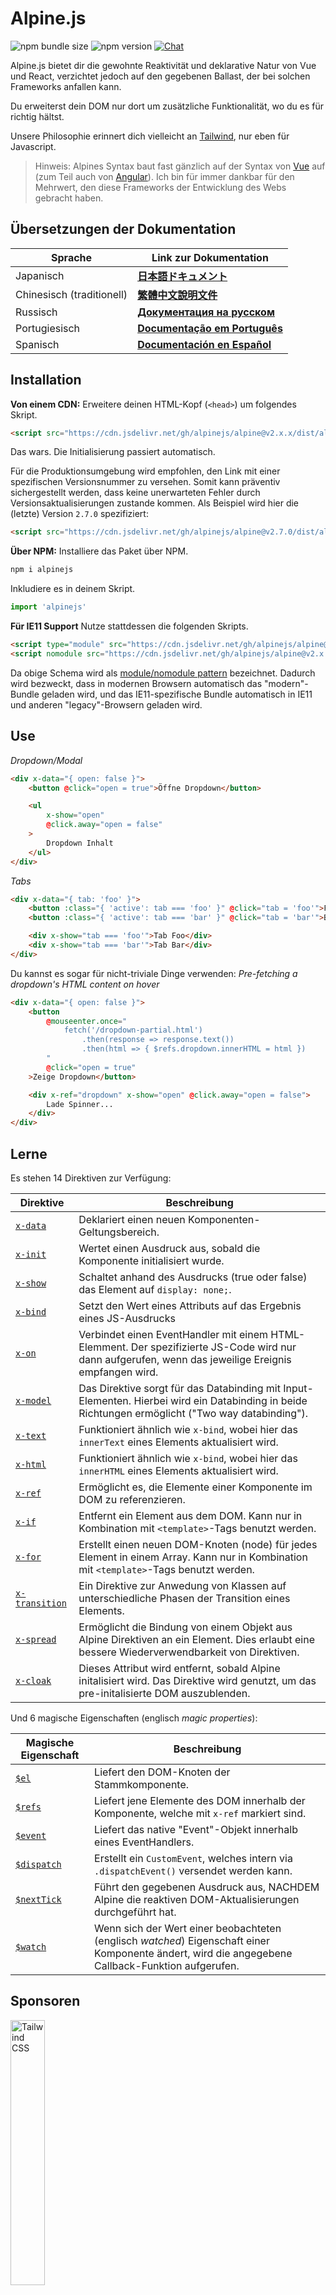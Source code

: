 # Alpine.js

![npm bundle size](https://img.shields.io/bundlephobia/minzip/alpinejs)
![npm version](https://img.shields.io/npm/v/alpinejs)
[![Chat](https://img.shields.io/badge/chat-on%20discord-7289da.svg?sanitize=true)](https://alpinejs.codewithhugo.com/chat/)

Alpine.js bietet dir die gewohnte Reaktivität und deklarative Natur von Vue und React, verzichtet jedoch auf den gegebenen Ballast, der bei solchen Frameworks anfallen kann.

Du erweiterst dein DOM nur dort um zusätzliche Funktionalität, wo du es für richtig hältst.

Unsere Philosophie erinnert dich vielleicht an [Tailwind](https://tailwindcss.com/), nur eben für Javascript.

> Hinweis: Alpines Syntax baut fast gänzlich auf der Syntax von [Vue](https://vuejs.org/) auf (zum Teil auch von [Angular](https://angularjs.org/)). Ich bin für immer dankbar für den Mehrwert, den diese Frameworks der Entwicklung des Webs gebracht haben.

## Übersetzungen der Dokumentation

| Sprache | Link zur Dokumentation |
| --- | --- |
| Japanisch | [**日本語ドキュメント**](./README.ja.md) | 
| Chinesisch (traditionell) | [**繁體中文說明文件**](./README.zh-TW.md) | 
| Russisch | [**Документация на русском**](./README.ru.md) | 
| Portugiesisch | [**Documentação em Português**](./README.pt.md) |
| Spanisch | [**Documentación en Español**](./README.es.md) |

## Installation

**Von einem CDN:** Erweitere deinen HTML-Kopf (`<head>`) um folgendes Skript.
```html
<script src="https://cdn.jsdelivr.net/gh/alpinejs/alpine@v2.x.x/dist/alpine.min.js" defer></script>
```

Das wars. Die Initialisierung passiert automatisch.

Für die Produktionsumgebung wird empfohlen, den Link mit einer spezifischen Versionsnummer zu versehen. Somit kann präventiv sichergestellt werden, dass keine unerwarteten Fehler durch Versionsaktualisierungen zustande kommen.
Als Beispiel wird hier die (letzte) Version `2.7.0` spezifiziert:
```html
<script src="https://cdn.jsdelivr.net/gh/alpinejs/alpine@v2.7.0/dist/alpine.min.js" defer></script>
```

**Über NPM:** Installiere das Paket über NPM.
```js
npm i alpinejs
```

Inkludiere es in deinem Skript.
```js
import 'alpinejs'
```

**Für IE11 Support** Nutze stattdessen die folgenden Skripts.
```html
<script type="module" src="https://cdn.jsdelivr.net/gh/alpinejs/alpine@v2.x.x/dist/alpine.min.js"></script>
<script nomodule src="https://cdn.jsdelivr.net/gh/alpinejs/alpine@v2.x.x/dist/alpine-ie11.min.js" defer></script>
```

Da obige Schema wird als [module/nomodule pattern](https://philipwalton.com/articles/deploying-es2015-code-in-production-today/) bezeichnet. Dadurch wird bezweckt, dass in modernen Browsern automatisch das "modern"-Bundle geladen wird, und das IE11-spezifische Bundle automatisch in IE11 und anderen "legacy"-Browsern geladen wird.

## Use

*Dropdown/Modal*
```html
<div x-data="{ open: false }">
    <button @click="open = true">Öffne Dropdown</button>

    <ul
        x-show="open"
        @click.away="open = false"
    >
        Dropdown Inhalt
    </ul>
</div>
```

*Tabs*
```html
<div x-data="{ tab: 'foo' }">
    <button :class="{ 'active': tab === 'foo' }" @click="tab = 'foo'">Foo</button>
    <button :class="{ 'active': tab === 'bar' }" @click="tab = 'bar'">Bar</button>

    <div x-show="tab === 'foo'">Tab Foo</div>
    <div x-show="tab === 'bar'">Tab Bar</div>
</div>
```

Du kannst es sogar für nicht-triviale Dinge verwenden:
*Pre-fetching a dropdown's HTML content on hover*
```html
<div x-data="{ open: false }">
    <button
        @mouseenter.once="
            fetch('/dropdown-partial.html')
                .then(response => response.text())
                .then(html => { $refs.dropdown.innerHTML = html })
        "
        @click="open = true"
    >Zeige Dropdown</button>

    <div x-ref="dropdown" x-show="open" @click.away="open = false">
        Lade Spinner...
    </div>
</div>
```

## Lerne

Es stehen 14 Direktiven zur Verfügung:

| Direktive | Beschreibung |
| --- | --- |
| [`x-data`](#x-data) | Deklariert einen neuen Komponenten-Geltungsbereich. |
| [`x-init`](#x-init) | Wertet einen Ausdruck aus, sobald die Komponente initialisiert wurde. |
| [`x-show`](#x-show) | Schaltet anhand des Ausdrucks (true oder false) das Element auf `display: none;`. |
| [`x-bind`](#x-bind) | Setzt den Wert eines Attributs auf das Ergebnis eines JS-Ausdrucks |
| [`x-on`](#x-on) | Verbindet einen EventHandler mit einem HTML-Elemment. Der spezifizierte JS-Code wird nur dann aufgerufen, wenn das jeweilige Ereignis empfangen wird. |
| [`x-model`](#x-model) | Das Direktive sorgt für das Databinding mit Input-Elementen. Hierbei wird ein Databinding in beide Richtungen ermöglicht ("Two way databinding"). |
| [`x-text`](#x-text) | Funktioniert ähnlich wie `x-bind`, wobei hier das `innerText` eines Elements aktualisiert wird. |
| [`x-html`](#x-html) | Funktioniert ähnlich wie `x-bind`, wobei hier das `innerHTML` eines Elements aktualisiert wird. |
| [`x-ref`](#x-ref) | Ermöglicht es, die Elemente einer Komponente im DOM zu referenzieren. |
| [`x-if`](#x-if) | Entfernt ein Element aus dem DOM. Kann nur in Kombination mit `<template>`-Tags benutzt werden. |
| [`x-for`](#x-for) | Erstellt einen neuen DOM-Knoten (node) für jedes Element in einem Array. Kann nur in Kombination mit `<template>`-Tags benutzt werden. |
| [`x-transition`](#x-transition) | Ein Direktive zur Anwedung von Klassen auf unterschiedliche Phasen der Transition eines Elements. |
| [`x-spread`](#x-spread) | Ermöglicht die Bindung von einem Objekt aus Alpine Direktiven an ein Element. Dies erlaubt eine bessere Wiederverwendbarkeit von Direktiven. |
| [`x-cloak`](#x-cloak) | Dieses Attribut wird entfernt, sobald Alpine initalisiert wird. Das Direktive wird genutzt, um das pre-initalisierte DOM auszublenden. |


Und 6 magische Eigenschaften (englisch *magic properties*):

| Magische Eigenschaft | Beschreibung |
| --- | --- |
| [`$el`](#el) | Liefert den DOM-Knoten der Stammkomponente. |
| [`$refs`](#refs) | Liefert jene Elemente des DOM innerhalb der Komponente, welche mit `x-ref` markiert sind. |
| [`$event`](#event) | Liefert das native "Event"-Objekt innerhalb eines EventHandlers.  |
| [`$dispatch`](#dispatch) | Erstellt ein `CustomEvent`, welches intern via `.dispatchEvent()` versendet werden kann. |
| [`$nextTick`](#nexttick) | Führt den gegebenen Ausdruck aus, NACHDEM Alpine die reaktiven DOM-Aktualisierungen durchgeführt hat. |
| [`$watch`](#watch) | Wenn sich der Wert einer beobachteten (englisch *watched*) Eigenschaft einer Komponente ändert, wird die angegebene Callback-Funktion aufgerufen. |


## Sponsoren

<img width="33%" src="https://refactoringui.nyc3.cdn.digitaloceanspaces.com/tailwind-logo.svg" alt="Tailwind CSS">

**Du möchtest Sponsor werden? [Schreib mir auf Twitter](https://twitter.com/calebporzio)**

## Gemeinschaftsprojekte

* [AlpineJS Weekly Newsletter](https://alpinejs.codewithhugo.com/newsletter/)
* [Spruce (State Management)](https://github.com/ryangjchandler/spruce)
* [Turbolinks Adapter](https://github.com/SimoTod/alpine-turbolinks-adapter)
* [Alpine Magic Helpers](https://github.com/KevinBatdorf/alpine-magic-helpers)
* [Awesome Alpine](https://github.com/ryangjchandler/awesome-alpine)

### Direktiven

---

### `x-data`

**Beispiel:** `<div x-data="{ foo: 'bar' }">...</div>`

**Struktur:** `<div x-data="[JSON data object]">...</div>`

`x-data` deklariert einen neuene Komponenten-Geltungsbereich. Jede neu erstellte Komponente wird nun mit der angegebenen Datenquelle initialisiert.

Dies verhält sich ähnlich wie die `data`-Eigenschaft einer Vue-Komponente.

**Extrahieren von Komponenten-Logik**

Datenquellen und zugehörige Funktionalität können in wiederverwendbare Funktionen extrahiert werden.

```html
<div x-data="dropdown()">
    <button x-on:click="open">Öffne</button>

    <div x-show="isOpen()" x-on:click.away="close">
        // Dropdown
    </div>
</div>

<script>
    function dropdown() {
        return {
            show: false,
            open() { this.show = true },
            close() { this.show = false },
            isOpen() { return this.show === true },
        }
    }
</script>
```

> **Für Nutzer von Modul-Packern**: Alpine.js ruft Funktionen auf, welche sich im globalen Geltungsbereich (`window`) befinden. Um Funktionen mit `x-data` zu benutzen, müssen sie daher explizit dem Geltungsbereich `window` zugewießen werden. Zum Beispiel `window.dropdown = function () {}` (Dieses Verhalten ist auf Webpack, Rollup, Parcel etc. zurückzuführen. Hier leben selbstdefinierte Funktionen defaultmäßig im Geltungsbereich des Moduls, und nicht `window`).

Durch Objektdestrukturierung können mehrere Datenobjekte an `x-data` übergeben werden

```html
<div x-data="{...dropdown(), ...tabs()}">
```

---

### `x-init`
**Beispiel:** `<div x-data="{ foo: 'bar' }" x-init="foo = 'baz'"></div>`

**Struktur:** `<div x-data="..." x-init="[expression]"></div>`

`x-init` Wertet einen Ausdruck aus, sobald die Komponente initialisiert wurde.

Wenn der Code erst aufgerufen werden soll, NACHDEM Alpine die initialen Aktualisierungen des DOM vorgenommen hat (ähnlich zum `mounted()` Lebenszyklus in VueJS), kann eine Callback-Funktion von `x-init` retourniert werden:

`x-init="() => { // Im Funktionsblock haben wir Zugriff auf den Zustand nach der DOM-Initialisierung // }"`

---

### `x-show`
**Beispiel:** `<div x-show="open"></div>`

**Struktur:** `<div x-show="[expression]"></div>`

`x-show` schaltet die Eigenschaft `display: none;` des Elements, je nachdem ob der Ausdruck `true` oder `false` zurückliefert.

**x-show.transition**

`x-show.transition` ist eine convenience API, um Übergänge mit `x-show` durch CSS Transitionen ansprechender zu gestalten.

```html
<div x-show.transition="open">
    Die Inhalte werden mithilfe von Transitionen ein- und ausgeblendet.
</div>
```

| Direktive | Beschreibung |
| --- | --- |
| `x-show.transition` | Ein simultaner Fading- und Skalierungseffekt. (opacity, scale: 0.95, timing-function: cubic-bezier(0.4, 0.0, 0.2, 1), duration-in: 150ms, duration-out: 75ms)
| `x-show.transition.in` | Die Transition gilt nur für den anfänglichen Übergang. |
| `x-show.transition.out` | Die Transition gilt nur für den abschließenden Übergang. |
| `x-show.transition.opacity` | Nur das Fading wird genutzt. |
| `x-show.transition.scale` | Nur die Skalierung wird genutzt. |
| `x-show.transition.scale.75` | Zur Anpassung des Skalierungswerts `transform: scale(.75)`. |
| `x-show.transition.duration.200ms` | Setzt den Wert der anfänglichen Transition auf 200ms. Der Wert der abschließenden Transition nimmt die Hälfte des angegebenen Werts an (in diesem Fall 100ms). |
| `x-show.transition.origin.top.right` | Zur Anpassung des Ursprungs der CSS-Transformation `transform-origin: top right`. |
| `x-show.transition.in.duration.200ms.out.duration.50ms` | Zur Spezifizierung der einzelnen Dauern einer Transition. |

> Hinweis: Alle oben genannten Modifikatoren können miteinander kombiniert werden. Auch solche Spielerein sind möglich (lol): `x-show.transition.in.duration.100ms.origin.top.right.opacity.scale.85.out.duration.200ms.origin.bottom.left.opacity.scale.95`

> Hinweis: Defaultmäßig wartet `x-show`, bis jede untergeordnete Komponente seine Transition beendet hat. Um dieses Verhalten zu umgehen, kann der Modifikator `.immediate` eingesetzt werden:
```html
<div x-show.immediate="open">
    <div x-show.transition="open">
</div>
```
---

### `x-bind`

> Hinweis: Es kann auch folgende Kurzschreibweise genutzt werden: `:type="..."`

**Beispiel:** `<input x-bind:type="inputType">`

**Struktur:** `<input x-bind:[attribute]="[expression]">`

`x-bind` setzt den Wert eines Attributs auf das Ergebnis eines JavaScript Ausdrucks. Dabei hat der Ausdruck Zugang zu allen Datenquellen der Komponente und wird jedes Mal aktualisiert, wenn sich eine der Datenquellen ändert.

> Hinweis: Attributbindungen aktualisieren sich nur dann, WENN sich deren Abhängigkeiten aktualisieren. Das Framework erkennt solche Abhängigkeiten automatisch und führt dementsprechend Aktualisierungen durch.

**`x-bind` für Klassenattribute**

`x-bind` hat eine spezielle Verhaltensweise, wenn es mit dem Attribut `class` verknüpft wird.

Hierbei wird ein Objekt übergeben, dessen Namen die potenziellen Klassenselektoren sind. Die Werte dieser Paare sind boolesche Ausdrücke, durch welche determiniert wird, ob die Klasse auf das Element angewendet wird oder nicht.

Zum Beispiel:
`<div x-bind:class="{ 'hidden': foo }"></div>`

In diesem Beispiel wird die Klasse "hidden" nur dann angewendet, wenn `foo` den Wert `true` liefert.

**`x-bind` für boolesche Attribute**

`x-bind` unterstützt sowohl Variablen als auch JavaScript Ausdrücke in seiner Bedingung, wenn diese einen booleschen Wert (`true` oder `false`) zurückliefern.

Zum Beispiel:
```html
<!-- Gegeben: -->
<button x-bind:disabled="myVar">Klick mich</button>

<!-- Wenn myVar == true: -->
<button disabled="disabled">Klick mich</button>

<!-- Wenn myVar == false: -->
<button>Klick mich</button>
```

Hier wird das Attribut `disabled` je nach der Auswertung von `myVar` hinzugefügt oder entfernt


Alle in der [HTML Spezifikation](https://html.spec.whatwg.org/multipage/indices.html#attributes-3:boolean-attribute) angeführten booleschen Attribute werden unterstützt. Dazu zählen `disabled`, `readonly`, `required`, `checked`, `hidden`, `selected`, `open`, etc.

**`.camel` Modifikator**
**Beispiel:** `<svg x-bind:view-box.camel="viewBox">`

Mithilfe des Modifikators `camel` kann die Bedingung an die camel-case Schreibweise des angegebenen Attributnamens gebunden werden. In obigen Beispiel wird der Wert von `viewBox` mit dem Attribut `viewBox` (anstelle von `view-box`) verknüpft.

---

### `x-on`

> Hinweis: Es kann auch folgende Kurzschreibweise genutzt werden: `@click="..."`

**Beispiel:** `<button x-on:click="foo = 'bar'"></button>`

**Struktur:** `<button x-on:[event]="[expression]"></button>`

`x-on` bindet einen EventHandler an das HTML-Element. Der spezifizierte JavaScript-Ausdruck wird genau dann ausgewertet, wenn das Ereignis ausgelöst wurde.

Andere Attribute des Elements welche an diese Datenquelle gebunden sind, werden aktualisiert, sobald Daten im Ausdruck modifiziert werden.

> Hinweis: Wahlweise kann auch der Name einer JavaScript-Funktion angegeben werden

**Beispiel:** `<button x-on:click="myFunction"></button>`

Ist äquivalent zu: `<button x-on:click="myFunction($event)"></button>`

**`keydown` Modifikator**

**Beispiel:** `<input type="text" x-on:keydown.escape="open = false">`

Um auf bestimmte Tastaturereignisse zu reagieren, können keydown-Modifikatoren an das Direktive `x-on:keydown` angehängt werden. Die Modifikatoren sind hierbei Werte von `Event.key`, jedoch in kebab-case-Schreibweise.

Beispiele: `enter`, `escape`, `arrow-up`, `arrow-down`

> Hinweis: Zusätzlich kann auch auf System-Modifikator-Tastenkombinationen reagiert werden: `x-on:keydown.cmd.enter="foo"`

**`.away` Modifikator**

**Beispiel:** `<div x-on:click.away="showModal = false"></div>`

Durch die Nutzung des Modifikators `.away`, wird der Ausdruck eines EventHandlers nur dann ausgewertet, wenn das Ereignis nicht vom Element selbst (oder dessen untergeordnete Komponenten) ausgelöst wird.

Dies kann zum Beispiel genutzt werden, um ein Dropdown-Menü oder ein Modal auszublenden, sobald der Nutzer außerhalb des Elements einen Mausklick durchführt.

**`.prevent` Modifikator**
**Beispiel:** `<input type="checkbox" x-on:click.prevent>`

Durch das Anhängen von `.prevent` an einen EventHandler, wir die Methode `preventDefault` auf dem ausgelösten Ereignis ausgeführt. Im obigen Beispiel wird somit die native Funktionalität des `<input>`-Elements unterdrückt, wenn der Nutzer das Element anklickt.

**`.stop` Modifikator**
**Beispiel:** `<div x-on:click="foo = 'bar'"><button x-on:click.stop></button></div>`

Durch das Anhängen von `.stop` an einen EventHandler, wird die Methode `stopPropagation` auf dem ausgelösten Ereignis ausgeführt. Klickt ein Nutzer im obigen Beispiel auf das `<button>`-Element, wird das Ereignis "click" nicht an das übergeordnete Element `<div>` gesendet. Anders gesagt wird im Falle eine Klicks `foo` nicht auf `'bar'` gesetzt.

**`.self` Modifikator**
**Beispiel:** `<div x-on:click.self="foo = 'bar'"><button></button></div>`

Durch das Anhängen von `.self` an einen EventHandler, wird das Ergeinis nur dann behandelt, wenn das `$event.target` das Element selbst ist. Klickt ein Nutzer im obigen Beispiel auf das `<button>`-Element, wird das Ereignis "click" somit **NICHT** im übergeordnete Element `<div>` behandelt.

**`.window` Modifikator**
**Beispiel:** `<div x-on:resize.window="isOpen = window.outerWidth > 768 ? false : open"></div>`

Durch das Anhängen von `.window` an einen EventHandler, wird der Listener auf das globale Window-Objekt anstelle des zugrundeliegenden DOM-Knotens registriert. Dieses Vorgehen ist beispielsweise hilfreich, wenn du den Zustand einer Komponente modifizieren willst, sobald sich die Eigenschaften des Window-Objekts ändern (zB das Event "resize"). Im obigen Beispiel wird das Modal/Dropdown genau dann geschlossen, wenn die Breite des Window-Objekts 768 Pixel überschreitet. Andernfalls bleibt der momentante Zustand bestehen.

> Hinweis: Nach dem selben Prinzup kann der Modifikator `.document` genutzt werden, um auf Änderungen im Document-Objekt zu reagieren.

**`.once` Modifikator**
**Beispiel:** `<button x-on:mouseenter.once="fetchSomething()"></button>`

Durch das Anhängen von `.once` an einen EventHandler wird sichergestellt, dass das Ereignis nur ein einziges Mal behandelt wird.

**`.passive` Modifikator**
**Beispiel:** `<button x-on:mousedown.passive="interactive = true"></button>`

Durch das Anhängen von `.passive` an einen EventHandler, wird der gegebene Listener passiv. Dadurch wird verhindert, dass das spezifizierte Ereignis abgebrochen werden kann (`preventDefault()` wird ignoriert). Dieses Vorgehen ist zum Beispiel für die Bildlaufleistung auf Touch-Geräten relevant

**`.debounce` Modifikator**
**Beispiel:** `<input x-on:input.debounce="fetchSomething()">`

Mithilfe des Modifikators `debounce` kann ein EventHandler "debounced" werden. Hiermit wird sichergestellt, dass das spezifierte Ereignis nur dann behandelt wird, wenn eine gewisse Zeitspanne zum letzten Vorkommnis des Ereignisses vergangen ist. Erst wenn der Handler bereit ist, wird die Ereignisbehandlung ausgeführt.

Die defaultmäßige Wartezeit beträgt 250 Millisekunden.

Die Wartezeit kann folgendermaßen individualisiert werden:

```
<input x-on:input.debounce.750="fetchSomething()">
<input x-on:input.debounce.750ms="fetchSomething()">
```

**`.camel` Modifikator**
**Beispiel:** `<input x-on:event-name.camel="doSomething()">`

Mithilfe des Modifikators `camel` kann ein EventHandler an die camel-case Schreibweise des angegebenen Ereignisnamens gebunden werden. Im obigen Beispiel wird der Ausdruck ausgewertet, sobald ein Ereignis namens `eventName` auf dem Element empfangen wird.

---

### `x-model`
**Beispiel:** `<input type="text" x-model="foo">`

**Struktur:** `<input type="text" x-model="[data item]">`

`x-model` erweitert ein Element um ein "two-way data binding" (d.h. Databinding ist in beide Richtungen möglich). Der Wert des `<input>`-Elements wird mit dem Wert der Komponenten-Datenquelle `item` synchronisiert.

> Hinweis: `x-model` erkennt automatisch Änderungen auf den folgenen Elementen: text inputs, checkboxes, radio buttons, textareas, selects, multiple selects. In den genannten Szenarien sollte die Funktionsweise von `x-model` das [Verhalten von Vue](https://vuejs.org/v2/guide/forms.html) widerspiegeln.

**`.number` Modifikator**
**Beispiel:** `<input x-model.number="age">`

Durch die Nutzung des Modifikators `number` wird der Wert des `<input>`-Elements in eine Zahl umgewandelt. Wenn der Wert hierbei nicht als valide Zahl ausgelesen werden kann, wird der ursprüngliche Wert retourniert.

**`.debounce` Modifikator**
**Beispiel:** `<input x-model.debounce="search">`

Mithilfe des Modifikators `debounce` kann der Aktualisierung eines Wertes ein "debounce" hinzugefügt werden. Hiermit wird sichergestellt, dass das spezifierte Ereignis nur dann behandelt wird, wenn eine gewisse Zeitspanne zum letzten Vorkommnis des Ereignisses vergangen ist. Erst wenn der Handler bereit ist, wird die Ereignisbehandlung ausgeführt.

Die defaultmäßige Wartezeit beträgt 250 Millisekunden.

Die Wartezeit kann folgendermaßen individualisiert werden:

```
<input x-model.debounce.750="search">
<input x-model.debounce.750ms="search">
```

---

### `x-text`
**Beispiel:** `<span x-text="foo"></span>`

**Struktur:** `<span x-text="[expression]"`

`x-text` funktioniert ähnlich wie `x-bind`, außer dass anstelle des Wertes eine Attributs, das `innerText` eines Elements aktualisiert wird.

---

### `x-html`
**Beispiel:** `<span x-html="foo"></span>`

**Struktur:** `<span x-html="[expression]"`

`x-html` funktioniert ähnlich wie `x-bind`, außer dass anstelle des Wertes eine Attributs, das `innerHTML` eines Elements aktualisiert wird.

> :warning: **Es wird empfohlen, in diesem Fall nur vertrauenswürdige bzw. selbsterstellte Inhalte zu nutzen und auf nutzererstellte Inhalte zu verzichten.** :warning:
>
> Dynamisch gerendertes HTML von Drittparteien kann leicht zu Sicherheitslücken wie [XSS](https://developer.mozilla.org/en-US/docs/Glossary/Cross-site_scripting) führen.

---

### `x-ref`
**Beispiel:** `<div x-ref="foo"></div><button x-on:click="$refs.foo.innerText = 'bar'"></button>`

**Struktur:** `<div x-ref="[ref name]"></div><button x-on:click="$refs.[ref name].innerText = 'bar'"></button>`

`x-ref` Ermöglicht es, die Elemente einer Komponente im DOM zu referenzieren. Wird das Attribut `x-ref` auf ein Element gesetzt, wird das Element durch das `$refs`-Objekt für alle EventHandler verfügbar geemacht.

Dieses Vorgehen präsentiert sich als hilfreiche Alternative, wenn vermehrt der Befehl `document.querySelector` zur Referenzierung von Elementen eingesetzt werden muss.

> Hinweis: Auch dynamische Werte können an x-ref gebunden werden: `<span :x-ref="item.id"></span>`.

---

### `x-if`
**Beispiel:** `<template x-if="true"><div>Some Element</div></template>`

**Struktur:** `<template x-if="[expression]"><div>Some Element</div></template>`

Falls die Funktionalität von `x-show` (`x-show` setzt ein Element auf `display: none`, wenn die Bedingung `false` liefert) nicht ausreichen sollte, kann stattdessen `x-if` genutzt werden, um ein Element vollständig aus dem DOM zu entfernen.

Da Alpine über kein virtuelles DOM verfügt, muss `x-if` unbedingt mit `<template></template>`-Tags genutzt werden. Diese Implementierung erlaubt es Alpine stabil zu bleiben und auf das echte DOM zuzugreifen.

> Hinweis: Im Zuge der Nutzung von `x-if` muss der HTML-Stammknoten innerhalb des `<template></template>`-Tags ein einzelnes Element sein.

> Hinweis: Im Zuge der Nutzung von `template` innerhalb eines `svg`-Tags, muss auf ein [polyfill](https://github.com/alpinejs/alpine/issues/637#issuecomment-654856538) zurückgegriffen werden. Die Ausführung des polyfills sollte vor der Initialisierung von Alpine.js stattfinden.

---

### `x-for`
**Beispiel:**
```html
<template x-for="item in items" :key="item">
    <div x-text="item"></div>
</template>
```

> Hinweis: Das `:key`-Binding ist optional, wird jedoch DRINGEND empfohlen.

`x-for` ist sinnvoll für Fälle, in denen für jedes Element in einem Array ein DOM-Knoten erstellt werden soll. Zwar erinnert die Funktionsweise an `v-for` in Vue, jedoch kann `x-for` nur in Kombination mit `template`-Tags eingesetzt werden (d.h. es besteht keine Kompatibilität mit regulären DOM-Elementen).

Wird Zugriff auf den Index des momentanten Schleifendurchgangs benötigt, kann die folgende Schreibweise eingesetzt werden:

```html
<template x-for="(item, index) in items" :key="index">
    <!-- Bei Bedarf kann "index" innerhalb der Schleife referenziert werden. -->
    <div x-text="index"></div>
</template>
```

Wird Zugriff auf das Array-Ojekt (colletion) des momentanten Schleifendurchgangs benötigt, kann die folgende Schreibweise eingesetzt werden:

```html
<template x-for="(item, index, collection) in items" :key="index">
    <!-- Bei Bedarf kann "collection" innerhalb der Schleife referenziert werden. -->
    <!-- Momentantes Element (item). -->
    <div x-text="item"></div>
    <!-- Selbiges Elemenet wie oben. -->
    <div x-text="collection[index]"></div>
    <!-- Element an der vorherigen Position. -->
    <div x-text="collection[index - 1]"></div>
</template>
```

> Hinweis: Im Zuge der Nutzung von `x-for` muss der HTML-Stammknoten innerhalb des `<template></template>`-Tags ein einzelnes Element sein.

> Hinweis: Im Zuge der Nutzung von `template` innerhalb eines `svg`-Tags, muss auf ein [polyfill](https://github.com/alpinejs/alpine/issues/637#issuecomment-654856538) zurückgegriffen werden. Die Ausführung des polyfills sollte vor der Initialisierung von Alpine.js stattfinden.

#### Verschachteln von `x-for`-Schleifen
`x-for`-Schleifen können verschachtelt werden, jedoch MUSS jede Schleife innerhalb eines regulären Elements liegen. Zum Beispiel:

```html
<template x-for="item in items">
    <div>
        <template x-for="subItem in item.subItems">
            <div x-text="subItem"></div>
        </template>
    </div>
</template>
```

#### Iterieren über einen Bereich

Alpine unterstützt die `i in n` Syntax, wobei `n` eine Ganzzahl ist. Dies ermöglicht es, über einen bestimmten Bereich an Elementen zu iterieren.

```html
<template x-for="i in 10">
    <span x-text="i"></span>
</template>
```

---

### `x-transition`
**Beispiel:**
```html
<div
    x-show="open"
    x-transition:enter="transition ease-out duration-300"
    x-transition:enter-start="opacity-0 transform scale-90"
    x-transition:enter-end="opacity-100 transform scale-100"
    x-transition:leave="transition ease-in duration-300"
    x-transition:leave-start="opacity-100 transform scale-100"
    x-transition:leave-end="opacity-0 transform scale-90"
>...</div>
```

```html
<template x-if="open">
    <div
        x-transition:enter="transition ease-out duration-300"
        x-transition:enter-start="opacity-0 transform scale-90"
        x-transition:enter-end="opacity-100 transform scale-100"
        x-transition:leave="transition ease-in duration-300"
        x-transition:leave-start="opacity-100 transform scale-100"
        x-transition:leave-end="opacity-0 transform scale-90"
    >...</div>
</template>
```

> Das obenstehende Beispiel nutzt Klassen aus [Tailwind CSS](https://tailwindcss.com)

Alpine bietet 6 verschiedene Transitionen-Direktiven, um den verschiedenen Phasen einer Transition einen Elements Klassen hinzuzufügen, während sich diese zwischen den Zuständen "hidden" und "shown" befindet. Die Direktiven sind sowohl mit `x-show` als auch mit `x-if` kompatibel.

Sieht man über die Differenzen in der Namensgebung hinweg, verhalten sie sich exakt gleich wie die Transitionen-Direktiven von VueJs. 

| Direktive | Beschreibung |
| --- | --- |
| `:enter` | Wird während der gesamten Eintrittsphase angewendet. |
| `:enter-start` | Wird hinzugefügt, bevor das Element eingefügt wurde. Wird entfernt, ein Frame nachdem das Element eingefügt wurde. |
| `:enter-end` | Wird hinzugefügt, ein Frame nachdem das Element eingefügt wurde (zum selben Zeitpunkt, an dem `enter-start` entfernt wird). Wird enfernt, sobald der Übergang/die Animation beendet ist.
| `:leave` | Wird während der gesamten Austrittsphase angewendet. |
| `:leave-start` |  Wird sofort hinzugefügt, sobald eine ausgehende Transition ausgelöst wird. Wird nach einem Frame entfernt. |
| `:leave-end` | Wird hinzugefügt, ein Frame nachdem eine ausgehende Transition ausgelöst wurde (zum selben Zeitpunkt, an dem `leave-start` entfernt wird). Wird enfernt, sobald der Übergang/die Animation beendet ist. |

---

### `x-spread`
**Beispiel:**
```html
<div x-data="dropdown()">
    <button x-spread="trigger">Öffne Dropdown</button>

    <span x-spread="dialogue">Dropdown Inhalt</span>
</div>

<script>
    function dropdown() {
        return {
            open: false,
            trigger: {
                ['@click']() {
                    this.open = true
                },
            },
            dialogue: {
                ['x-show']() {
                    return this.open
                },
                ['@click.away']() {
                    this.open = false
                },
            }
        }
    }
</script>
```

`x-spread` ermöglicht es, die Alpine-Bindings eines Elements in ein wiederverwendbares Objekt auszulagern.

Die Namen des Objekts sind die Direktiven (jedes mögliche Direktive inklusive Modifikatoren). Die Werte sind Callback-Funktionen, welche von Alpine ausgewertet werden.

> Hinweis: Der einzige Sonderfall von `x-spread` ist dessen Nutzung in Kombination mit `x-for`. Wenn es auf das Direktive `x-for` angewendet wird, sollte ein normaler String-Ausdruck von der Callback-Funktion retourniert werden. Zum Beispiel: `['x-for']() { return 'item in items' }`.

---

### `x-cloak`
**Beispiel:** `<div x-data="{}" x-cloak></div>`

`x-cloak`-Attribute werden vom Element entfernt, sobald Alpine initialisiert wird. Das Direktive wird genutzt, um das pre-initalisierte DOM auszublenden. Typischerweise wird das folgende Styling im globalen Geltungsbereich gesetzt, um die Funktionalität von `x-cloak` sicherzustellen:

```html
<style>
    [x-cloak] { display: none; }
</style>
```

### Magische Eigenschaften

> Mit der Ausnahme von `$el`, sind magische Eigenschaften **nicht innerhalb von `x-data` verfügbar**, da die Komponente noch nicht initialisiert wurde.

---

### `$el`
**Beispiel:**
```html
<div x-data>
    <button @click="$el.innerHTML = 'foo'">Tausch mich mit "foo" aus</button>
</div>
```

`$el` ist eine magische Eigenschaft, um auf den DOM-Knoten der Stammkomponente zuzugreifen.

### `$refs`
**Beispiel:**
```html
<span x-ref="foo"></span>

<button x-on:click="$refs.foo.innerText = 'bar'"></button>
```

`$refs` ist eine magische Eigenschaft, um jene DOM-Elemente innerhalb einer Komponente aufzurufen, welche mit `x-ref` markiert sind. Dies ist nützlich, wenn DOM-Elemente manuell bearbeitet werden müssen.

---

### `$event`
**Beispiel:**
```html
<input x-on:input="alert($event.target.value)">
```

`$event` ist eine magische Eigenschaft, um innerhalb eines EventHandlers auf das native Event-Objekt des Browsers zuzugreifen.

> Hinweis: Die Eigenschaft $event ist nur in DOM-Ausdrücken verfügbar.

Um innerhalb einer JavaScript-Funktion auf $event zuzugreifen, kann dieses als Argument an die Funktion übergeben werden.

`<button x-on:click="myFunction($event)"></button>`

---

### `$dispatch`
**Beispiel:**
```html
<div @custom-event="console.log($event.detail.foo)">
    <button @click="$dispatch('custom-event', { foo: 'bar' })">
    <!-- Wenn geklickt, wird "bar" in der Konsole ausgegeben -->
</div>
```

**Hinweise bezüglich der Ereignisverbreitung (engl. "Event Propagation")**

Wenn Ereignisse abgefangen werden sollen, welche von HTML-Knoten innerhalb derselben Verschachtelungshierarchie ausgelöst werden, muss der Modifikator [`.window`](https://github.com/alpinejs/alpine#x-on) eingesetzt werden. Dieses Verhalten ist auf das [Bubbling von Ereignissen](https://en.wikipedia.org/wiki/Event_bubbling) zurückzuführen:

**Beispiel:**

```html
<div x-data>
    <span @custom-event="console.log($event.detail.foo)"></span>
    <button @click="$dispatch('custom-event', { foo: 'bar' })">
<div>
```

> Das oben beschriebene Konstrukt wird nicht die gewünschte Funktionsweise erfüllen. Wird das Ereignis `custom-event` ausgelöst, wird es an das gemeinsame übergeordnete Element `div` propagiert.

**Versand von Ereignissen an Komponenten**

Die oben beschriebene Methode kann auch dazu verwendet werden, um die Kommunikation zwischen Komponenten zu ermöglichen:

**Beispiel:**

```html
<div x-data @custom-event.window="console.log($event.detail)"></div>

<button x-data @click="$dispatch('custom-event', 'Hello World!')">
<!-- Wenn geklickt, wird "Hello World!" in der Konsole ausgegeben. -->
```

`$dispatch` ist eine Kurzschreibweise für die Erstellung von `CustomEvent` und dessen interner Versand mittels `.dispatchEvent()`. Es gibt zahlreiche Anwendungsfälle, in welchen der Versand von Daten durch benutzerdefinierten Ereignisse zwischen Komponenten eine sinnvolle Option darstellt. [Hier](https://developer.mozilla.org/en-US/docs/Web/Guide/Events/Creating_and_triggering_events) gibt es weitere Informationen bezüglich dem zugrundenliegenden `CustomEvent`-System in Browsern.

Jegliche Datenquelle, welche als zweiter Parameter an `$dispatch('some-event', { some: 'data' })` weitergegeben wird, kann mithilfe der Eigenschaft "detail" aufgerufen werden: `$event.detail.some`. Das Hinzufügen von benutzerdefinierten Ereignis-Daten zur `.detail`-Eigenschaft ist Standard für `CustomEvent`s in Browsern. [Hier](https://developer.mozilla.org/en-US/docs/Web/API/CustomEvent/detail) gibt es mehr Informationen dazu.

`$dispatch()` kann zusätzlich genutzt werden, um die Aktualisierung von Daten von `x-model`-Bindings auszulösen. Zum Beispiel:

```html
<div x-data="{ foo: 'bar' }">
    <span x-model="foo">
        <button @click="$dispatch('input', 'baz')">
        <!-- Nachdem das Element `<button>` angeklickt wurde, wird `x-model` das durch Bubbling verbreitete "input"-Ereignis abfangen und foo auf "baz" setzen. -->
    </span>
</div>
```

> Hinweis: Die Eigenschaft $dispatch ist nur innerhalb von DOM-Ausdrücken verfügbar.

Um innerhalb einer JavaScript-Funktion auf $dispatch zuzugreifen, kann dieses als Argument an die Funktion übergeben werden:

`<button x-on:click="myFunction($dispatch)"></button>`

---

### `$nextTick`
**Beispiel:**
```html
<div x-data="{ fruit: 'apple' }">
    <button
        x-on:click="
            fruit = 'pear';
            $nextTick(() => { console.log($event.target.innerText) });
        "
        x-text="fruit"
    ></button>
</div>
```

`$nextTick` ist eine magische Eigenschaft, durch welche der gegebene Ausdruck erst dann ausgeführt wird, NACHDEM Alpine die reaktiven DOM-Aktualisierungen durchgeführt hat. Dieses Verhalten ist nützlich, wenn mit dem DOM erst interagiert werden soll, NACHDEM alle Datenaktualisierungen durchgeführt wurden.

---

### `$watch`
**Beispiel:**
```html
<div x-data="{ open: false }" x-init="$watch('open', value => console.log(value))">
    <button @click="open = ! open">Toggle Open</button>
</div>
```

Die Eigenschaft einer Komponente kann mithilfe der magischen Methode `$watch` "beobachtet" werden. Erst wenn das `<button>`-Element im obigen Beispiel angeklickt wird und die Eigenschaft `open` aktualisiert wurde, wird die angegebene Callback-Funktion ausgelöst. Der neue Wert wird dann in der Konsole ausgegeben.

## Sicherheit
Wenn du eine Sicherheitslücke findest, sende bitte eine E-mail an [calebporzio@gmail.com]()

Alpine basiert auf einer benutzerdefinierten Implementierung, welche das `Function`-Objekt nutzt, um seine Direktiven auszuwerten. Obwohl dieses Vorgehen sicherer ist als die Auswertung mittels `eval()`, ist dessen Nutzung in manchen Umgebungen nicht gestattet (z.B. in der Google Chrome App, aufgrund der restriktiven Content Security Policy (CSP)).

Wenn du Alpine innerhalb einer Website nutzt, welche sensible Daten verarbeitet und auf [CSP](https://csp.withgoogle.com/docs/strict-csp.html) angewiesen ist, muss die Eigenschaft `unsafe-eval` in die policy eingefügt werden. Eine korrekt konfigurierte policy ist ein sinnvoller Mechanismus, um die persönlichen und finanziellen Daten von Nutzern zu schützen.

Da sich die policy auf alle Skripts einer Seite auswirkt, ist es wichtig sicherzustellen, dass alle benutzten externen Bibliotheken und Pakete auf ihre Sicherheit geprüft wurden. Somit soll verhindert werden, dass deine Webiste Opfer von Cross Site Scripting Attacken (durch `eval()` oder DOM-Manipulation) wird.

## V3 Roadmap
* Move from `x-ref` to `ref` for Vue parity?
* Add `Alpine.directive()`
* Add `Alpine.component('foo', {...})` (With magic `__init()` method)
* Dispatch Alpine events for "loaded", "transition-start", etc... ([#299](https://github.com/alpinejs/alpine/pull/299)) ?
* Remove "object" (and array) syntax from `x-bind:class="{ 'foo': true }"` ([#236](https://github.com/alpinejs/alpine/pull/236) to add support for object syntax for the `style` attribute)
* Improve `x-for` mutation reactivity ([#165](https://github.com/alpinejs/alpine/pull/165))
* Add "deep watching" support in V3 ([#294](https://github.com/alpinejs/alpine/pull/294))
* Add `$el` shortcut
* Change `@click.away` to `@click.outside`?

## License

Copyright © 2019-2020 Caleb Porzio and contributors

Licensed under the MIT license, see [LICENSE.md](LICENSE.md) for details.
